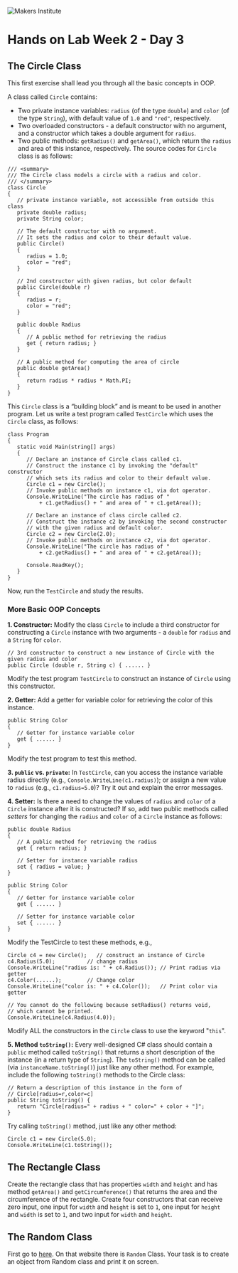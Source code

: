 ![Makers Institute](https://makersinstitute.id/img/logo-makersinstitute.png)

# Hands on Lab Week 2 - Day 3

## <a name="lab1"></a>The Circle Class

This first exercise shall lead you through all the basic concepts in OOP.

A class called `Circle` contains:
- Two private instance variables: `radius` (of the type `double`) and `color` (of the type `String`), with default value of `1.0` and `"red"`, respectively.
- Two overloaded constructors - a default constructor with no argument, and a constructor which takes a double argument for `radius`.
- Two public methods: `getRadius()` and `getArea()`, which return the `radius` and area of this instance, respectively.
The source codes for `Circle` class is as follows:
```
/// <summary>
/// The Circle class models a circle with a radius and color.
/// </summary>
class Circle
{
   // private instance variable, not accessible from outside this class
   private double radius;
   private String color;

   // The default constructor with no argument.
   // It sets the radius and color to their default value.
   public Circle()
   {
      radius = 1.0;
      color = "red";
   }

   // 2nd constructor with given radius, but color default
   public Circle(double r)
   {
      radius = r;
      color = "red";
   }

   public double Radius
   {
      // A public method for retrieving the radius
      get { return radius; }
   }

   // A public method for computing the area of circle
   public double getArea()
   {
      return radius * radius * Math.PI;
   }
}
```

This `Circle` class is a “building block” and is meant to be used in another program.
Let us write a test program called `TestCircle` which uses the `Circle` class, as follows:
```
class Program
{
   static void Main(string[] args)
   {
      // Declare an instance of Circle class called c1.
      // Construct the instance c1 by invoking the "default" constructor
      // which sets its radius and color to their default value.
      Circle c1 = new Circle();
      // Invoke public methods on instance c1, via dot operator.
      Console.WriteLine("The circle has radius of " 
          + c1.getRadius() + " and area of " + c1.getArea());

      // Declare an instance of class circle called c2.
      // Construct the instance c2 by invoking the second constructor
      // with the given radius and default color.
      Circle c2 = new Circle(2.0);
      // Invoke public methods on instance c2, via dot operator.
      Console.WriteLine("The circle has radius of " 
          + c2.getRadius() + " and area of " + c2.getArea());

      Console.ReadKey();
   }
}
```
Now, run the `TestCircle` and study the results.

### More Basic OOP Concepts
**1. Constructor:** Modify the class `Circle` to include a third constructor for constructing a `Circle` instance with two arguments - a `double` for `radius` and a `String` for `color`.
```
// 3rd constructor to construct a new instance of Circle with the given radius and color
public Circle (double r, String c) { ...... }
```
Modify the test program `TestCircle` to construct an instance of `Circle` using this constructor.

**2. Getter:** Add a getter for variable color for retrieving the color of this instance.
```
public String Color
{
   // Getter for instance variable color
   get { ...... }
}
```
Modify the test program to test this method.

**3. `public` vs. `private`:** In `TestCircle`, can you access the instance variable radius directly (e.g., `Console.WriteLine(c1.radius)`); or assign a new value to `radius` (e.g., `c1.radius=5.0`)? Try it out and explain the error messages.

**4. Setter:** Is there a need to change the values of `radius` and `color` of a `Circle` instance after it is constructed? If so, add two public methods called *setters* for changing the `radius` and `color` of a `Circle` instance as follows:
```
public double Radius
{
   // A public method for retrieving the radius
   get { return radius; }
   
   // Setter for instance variable radius
   set { radius = value; }
}

public String Color
{
   // Getter for instance variable color
   get { ...... }
   
   // Setter for instance variable color
   set { ...... }
}
```
Modify the TestCircle to test these methods, e.g.,
```
Circle c4 = new Circle();   // construct an instance of Circle
c4.Radius(5.0);          // change radius
Console.WriteLine("radius is: " + c4.Radius()); // Print radius via getter
c4.Color(......);        // Change color
Console.WriteLine("color is: " + c4.Color());   // Print color via getter

// You cannot do the following because setRadius() returns void,
// which cannot be printed.
Console.WriteLine(c4.Radius(4.0));
```

Modify ALL the constructors in the `Circle` class to use the keyword "`this`".

**5. Method `toString()`:** Every well-designed C# class should contain a `public` method called `toString()` that returns a short description of the instance (in a return type of `String`). The `toString()` method can be called (via `instanceName.toString()`) just like any other method. For example, include the following `toString()` methods to the Circle class:
```
// Return a description of this instance in the form of
// Circle[radius=r,color=c]
public String toString() {
   return "Circle[radius=" + radius + " color=" + color + "]";
}
```
Try calling `toString()` method, just like any other method:
```
Circle c1 = new Circle(5.0);
Console.WriteLine(c1.toString());
```

## <a name="lab2"></a>The Rectangle Class

Create the rectangle class that has properties `width` and `height` and has method `getArea()` and `getCircumference()` that returns the area and the circumference of the rectangle. Create four constructors that can receive zero input, one input for `width` and `height` is set to `1`, one input for `height` and `width` is set to `1`, and two input for `width` and `height`.

## <a name="lab3"></a>The Random Class
First go to [here](https://msdn.microsoft.com/en-us/library/system.random(v=vs.110).aspx). On that website there is `Random` Class. Your task is to create an object from Random class and print it on screen.
